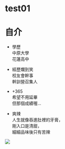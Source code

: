 # test01


# 自介
- 學歷
<br />中原大學
<br />花蓮高中

- 經歷爛到笑
<br />校友會幹事
<br />幹訓營召集人
- +365
<br />希望不用延畢
<br />但那個成績喔...

- 爽辣
<br />人生就像吞進肚裡的牙膏，
<br />剛入口是清甜，
<br />細細品味後只有苦辣

![](https://i.imgur.com/HhnHixI.jpg)